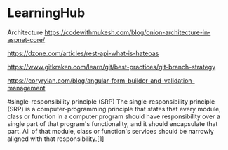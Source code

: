 # LearningHub

Architecture
https://codewithmukesh.com/blog/onion-architecture-in-aspnet-core/

https://dzone.com/articles/rest-api-what-is-hateoas

https://www.gitkraken.com/learn/git/best-practices/git-branch-strategy

https://coryrylan.com/blog/angular-form-builder-and-validation-management

#single-responsibility principle (SRP)
The single-responsibility principle (SRP) is a computer-programming principle that states that every module, class or function in a computer program should have responsibility over a single part of that program's functionality, and it should encapsulate that part. All of that module, class or function's services should be narrowly aligned with that responsibility.[1]

